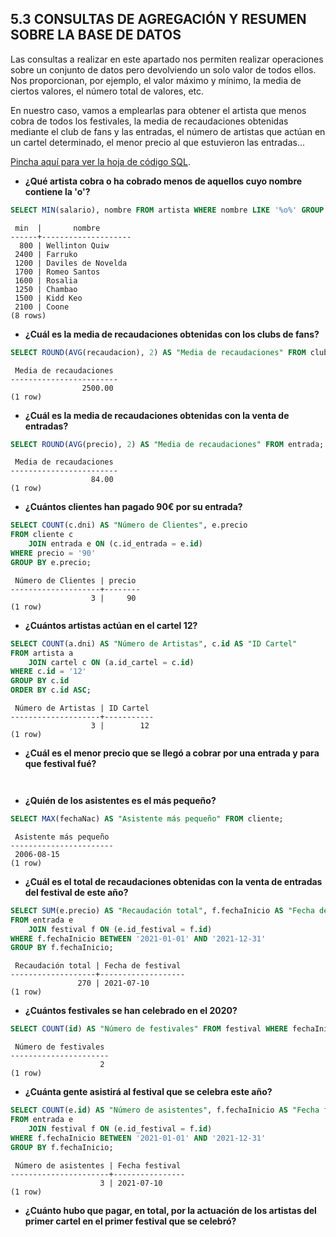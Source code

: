 ## 5.3 CONSULTAS DE AGREGACIÓN Y RESUMEN SOBRE LA BASE DE DATOS

Las consultas a realizar en este apartado nos permiten realizar operaciones sobre un conjunto de datos pero devolviendo un solo valor de todos ellos. Nos proporcionan, por ejemplo, el valor máximo y mínimo, la media de ciertos valores, el número total de valores, etc.

En nuestro caso, vamos a emplearlas para obtener el artista que menos cobra de todos los festivales, la media de recaudaciones obtenidas mediante el club de fans y las entradas, el número de artistas que actúan en un cartel determinado, el menor precio al que estuvieron las entradas...

[Pincha aquí para ver la hoja de código SQL](https://github.com/jmm-1999/QuevedoFest/blob/master/SQL/ConsultasAgregacion.sql).

* **¿Qué artista cobra o ha cobrado menos de aquellos cuyo nombre contiene la 'o'?**
```sql
SELECT MIN(salario), nombre FROM artista WHERE nombre LIKE '%o%' GROUP BY nombre;
```
```Resultado
 min  |       nombre
------+--------------------
  800 | Wellinton Quiw
 2400 | Farruko
 1200 | Daviles de Novelda
 1700 | Romeo Santos
 1600 | Rosalia
 1250 | Chambao
 1500 | Kidd Keo
 2100 | Coone
(8 rows)
```

* **¿Cuál es la media de recaudaciones obtenidas con los clubs de fans?**
```sql
SELECT ROUND(AVG(recaudacion), 2) AS "Media de recaudaciones" FROM clubFans;
```
```Resultado
 Media de recaudaciones
------------------------
                2500.00
(1 row)
```

* **¿Cuál es la media de recaudaciones obtenidas con la venta de entradas?**
```sql
SELECT ROUND(AVG(precio), 2) AS "Media de recaudaciones" FROM entrada;
```
```Resultado
 Media de recaudaciones
------------------------
                  84.00
(1 row)
```

* **¿Cuántos clientes han pagado 90€ por su entrada?**
```sql
SELECT COUNT(c.dni) AS "Número de Clientes", e.precio
FROM cliente c 
    JOIN entrada e ON (c.id_entrada = e.id)
WHERE precio = '90'
GROUP BY e.precio;
```
```Resultado
 Número de Clientes | precio
--------------------+--------
                  3 |     90
(1 row)
```

* **¿Cuántos artistas actúan en el cartel 12?**
```sql
SELECT COUNT(a.dni) AS "Número de Artistas", c.id AS "ID Cartel"
FROM artista a
    JOIN cartel c ON (a.id_cartel = c.id)
WHERE c.id = '12'
GROUP BY c.id
ORDER BY c.id ASC;
```
```Resultado
 Número de Artistas | ID Cartel
--------------------+-----------
                  3 |        12
(1 row)
```

* **¿Cuál es el menor precio que se llegó a cobrar por una entrada y para que festival fué?**
```sql

```
```Resultado

```

* **¿Quién de los asistentes es el más pequeño?**
```sql
SELECT MAX(fechaNac) AS "Asistente más pequeño" FROM cliente;
```
```Resultado
 Asistente más pequeño
-----------------------
 2006-08-15
(1 row)
```

* **¿Cuál es el total de recaudaciones obtenidas con la venta de entradas del festival de este año?**
```sql
SELECT SUM(e.precio) AS "Recaudación total", f.fechaInicio AS "Fecha de festival"
FROM entrada e 
    JOIN festival f ON (e.id_festival = f.id)
WHERE f.fechaInicio BETWEEN '2021-01-01' AND '2021-12-31'
GROUP BY f.fechaInicio;
```
```Resultado
 Recaudación total | Fecha de festival
-------------------+-------------------
               270 | 2021-07-10
(1 row)
```

* **¿Cuántos festivales se han celebrado en el 2020?**
```sql
SELECT COUNT(id) AS "Número de festivales" FROM festival WHERE fechaInicio BETWEEN '2020-01-01' AND '2020-12-31';
```
```Resultado
 Número de festivales
----------------------
                    2
(1 row)
```

* **¿Cuánta gente asistirá al festival que se celebra este año?**
```sql
SELECT COUNT(e.id) AS "Número de asistentes", f.fechaInicio AS "Fecha festival"
FROM entrada e
    JOIN festival f ON (e.id_festival = f.id)
WHERE f.fechaInicio BETWEEN '2021-01-01' AND '2021-12-31'
GROUP BY f.fechaInicio;
```
```Resultado
 Número de asistentes | Fecha festival
----------------------+----------------
                    3 | 2021-07-10
(1 row)
```

* **¿Cuánto hubo que pagar, en total, por la actuación de los artistas del primer cartel en el primer festival que se celebró?**
```sql

```
```Resultado

```